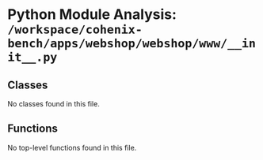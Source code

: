# Python Module Analysis: `/workspace/cohenix-bench/apps/webshop/webshop/www/__init__.py`

## Classes

No classes found in this file.


## Functions

No top-level functions found in this file.
